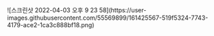 <FINAL VIEW> 
![스크린샷 2022-04-03 오후 9 23 58](https://user-images.githubusercontent.com/55569899/161425567-519f5324-7743-4179-ace2-1ca3c888bf18.png)
